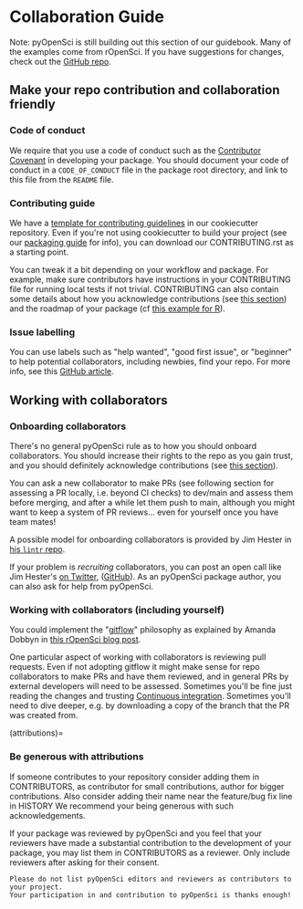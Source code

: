 # Collaboration Guide

Note: pyOpenSci is still building out this section of our guidebook. Many of the examples come from rOpenSci. If you have suggestions for changes, check out the [GitHub repo](https://github.com/pyOpenSci/contributing-guide).

## Make your repo contribution and collaboration friendly

### Code of conduct

We require that you use a code of conduct such as the [Contributor Covenant](https://contributor-covenant.org/) in developing your package. You should document your code of conduct in a `CODE_OF_CONDUCT` file in the package root directory, and link to this file from the `README` file.

### Contributing guide

We have a [template for contributing guidelines](https://github.com/pyOpenSci/cookiecutter-pyopensci/blob/main/%7B%7Bcookiecutter.project_slug%7D%7D/CONTRIBUTING.rst) in our cookiecutter repository. Even if you're not using cookiecutter to build your project (see our [packaging guide](../authoring/overview#project-template) for info), you can download our CONTRIBUTING.rst as a starting point.

You can tweak it a bit depending on your workflow and package. For example, make sure contributors have instructions in your CONTRIBUTING file for running local tests if not trivial. CONTRIBUTING can also contain some details about how you acknowledge contributions (see [this section](#attributions)) and the roadmap of your package (cf [this example for R](https://github.com/ecohealthalliance/fasterize/blob/main/CONTRIBUTING.md)).

### Issue labelling

You can use labels such as "help wanted", "good first issue", or "beginner" to help potential collaborators, including newbies, find your repo. For more info, see this [GitHub article](https://help.github.com/articles/helping-new-contributors-find-your-project-with-labels/).

## Working with collaborators

### Onboarding collaborators

There's no general pyOpenSci rule as to how you should onboard collaborators. You should increase their rights to the repo as you gain trust, and you should definitely acknowledge contributions (see [this section](#attributions)).

You can ask a new collaborator to make PRs (see following section for assessing a PR locally, i.e. beyond CI checks) to dev/main and assess them before merging, and after a while let them push to main, although you might want to keep a system of PR reviews... even for yourself once you have team mates!

A possible model for onboarding collaborators is provided by Jim Hester in [his `lintr` repo](https://github.com/jimhester/lintr/issues/318).

If your problem is _recruiting_ collaborators, you can post an open call like Jim Hester's [on Twitter](https://twitter.com/jimhester_/status/997109466674819074), ([GitHub](https://github.com/jimhester/lintr/issues/318)). As an pyOpenSci package author, you can also ask for help from pyOpenSci.

### Working with collaborators (including yourself)

You could implement the "[gitflow](https://www.atlassian.com/git/tutorials/comparing-workflows/gitflow-workflow)" philosophy as explained by Amanda Dobbyn in [this rOpenSci blog post](https://ropensci.org/blog/2018/04/20/monkeydo/).

One particular aspect of working with collaborators is reviewing pull requests. Even if not adopting gitflow it might make sense for repo collaborators to make PRs and have them reviewed, and in general PRs by external developers will need to be assessed. Sometimes you'll be fine just reading the changes and trusting [Continuous integration](../authoring/overview#continuous-integration). Sometimes you'll need to dive deeper, e.g. by downloading a copy of the branch that the PR was created from.

(attributions)=
### Be generous with attributions

If someone contributes to your repository consider adding them in CONTRIBUTORS, as contributor for small contributions, author for bigger contributions. Also consider adding their name near the feature/bug fix line in HISTORY We recommend your being generous with such acknowledgements.

If your package was reviewed by pyOpenSci and you feel that your reviewers have made a substantial contribution to the development of your package, you may list them in CONTRIBUTORS as a reviewer. Only include reviewers after asking for their consent.

```{note}
Please do not list pyOpenSci editors and reviewers as contributors to your project.
Your participation in and contribution to pyOpenSci is thanks enough!
```
